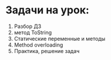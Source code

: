 # Задачи на урок:
1. Разбор ДЗ
2. метод ToString
3. Статические переменные и методы
4. Method overloading
5. Практика, решение задач








